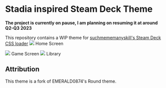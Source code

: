 # Stadia inspired Steam Deck Theme
**The project is currently on pause, I am planning on resuming it at around Q2-Q3 2023**

This repository contains a WIP theme for [suchmememanyskill's Steam Deck CSS loader](https://github.com/suchmememanyskill/SDH-CssLoader)
![](https://steamuserimages-a.akamaihd.net/ugc/1997944160850585412/B170FDA6839048E38CFBC532858B59F9E8794707/?imw=1024&imh=640&ima=fit&impolicy=Letterbox&imcolor=%23000000&letterbox=true)
Home Screen

![](https://steamuserimages-a.akamaihd.net/ugc/1997944160850585776/FF32DE4D8BBB0942D3DEE3D52AFC5DD03DBD39FD/?imw=5000&imh=5000&ima=fit&impolicy=Letterbox&imcolor=%23000000&letterbox=false)
Game Screen
![](https://steamuserimages-a.akamaihd.net/ugc/1997944160850586598/770737F1E223D68CC41E519EEB6E941E42C516A1/?imw=1024&imh=640&ima=fit&impolicy=Letterbox&imcolor=%23000000&letterbox=true)
Library

## Attribution

This theme is a fork of EMERALD0874's Round theme.
